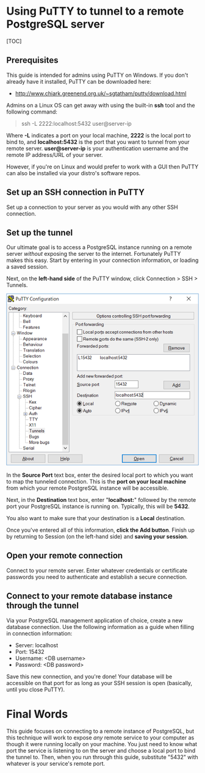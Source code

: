Using PuTTY to tunnel to a remote PostgreSQL server
===============================

[TOC]

## Prerequisites

This guide is intended for admins using PuTTY on Windows. If you don't already have it installed, PuTTY can be downloaded here:

* http://www.chiark.greenend.org.uk/~sgtatham/putty/download.html

Admins on a Linux OS can get away with using the built-in **ssh** tool and the following command:

> ssh -L 2222:localhost:5432 user@server-ip

Where **-L** indicates a port on your local machine, **2222** is the local port to bind to, and **localhost:5432** is the port that you want to tunnel from your remote server. **user@server-ip** is your authentication username and the remote IP address/URL of your server. 

However, if you're on Linux and would prefer to work with a GUI then PuTTY can also be installed via your distro's software repos.

## Set up an SSH connection in PuTTY

Set up a connection to your server as you would with any other SSH connection. 

## Set up the tunnel

Our ultimate goal is to access a PostgreSQL instance running on a remote server *without* exposing the server to the internet. Fortunately PuTTY makes this easy. Start by entering in your connection information, or loading a saved session.

Next, on the **left-hand side** of the PuTTY window, click Connection > SSH > Tunnels.

![Tunnels menu](images/putty_tunnel_postgresql.png)

In the **Source Port** text box, enter the desired local port to which you want to map the tunneled connection. This is the **port on your local machine** from which your remote PostgreSQL instance will be accessible.

Next, in the **Destination** text box, enter "**localhost:**" followed by the remote port your PostgreSQL instance is running on. Typically, this will be **5432**.

You also want to make sure that your destination is a **Local** destination.

Once you've entered all of this information, **click the Add button**. Finish up by returning to Session (on the left-hand side) and **saving your session**.

## Open your remote connection

Connect to your remote server. Enter whatever credentials or certificate passwords you need to authenticate and establish a secure connection.

## Connect to your remote database instance through the tunnel

Via your PostgreSQL management application of choice, create a new database connection. Use the following information as a guide when filling in connection information:

* Server: localhost
* Port: 15432
* Username: &lt;DB username&gt;
* Password: &lt;DB password&gt;

Save this new connection, and you're done! Your database will be accessible on that port for as long as your SSH session is open (basically, until you close PuTTY).

# Final Words

This guide focuses on connecting to a remote instance of PostgreSQL, but this technique will work to expose *any* remote service to your computer as though it were running locally on your machine. You just need to know what port the service is listening to on the server and choose a local port to bind the tunnel to. Then, when you run through this guide, substitute "5432" with whatever is your service's remote port.